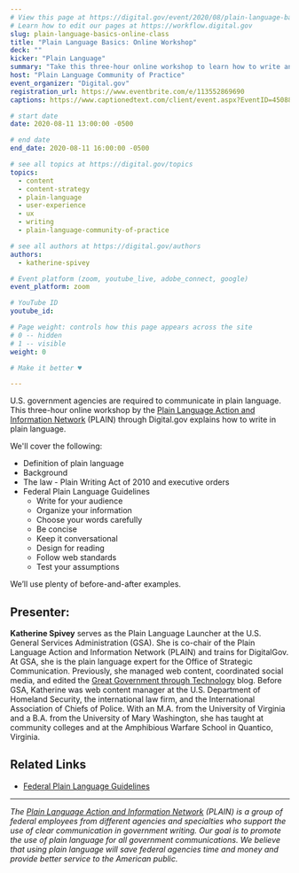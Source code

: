 ```yaml
---
# View this page at https://digital.gov/event/2020/08/plain-language-basics-online-class
# Learn how to edit our pages at https://workflow.digital.gov
slug: plain-language-basics-online-class
title: "Plain Language Basics: Online Workshop"
deck: ""
kicker: "Plain Language"
summary: "Take this three-hour online workshop to learn how to write and edit in plain language."
host: "Plain Language Community of Practice"
event_organizer: "Digital.gov"
registration_url: https://www.eventbrite.com/e/113552869690
captions: https://www.captionedtext.com/client/event.aspx?EventID=4508859&CustomerID=321

# start date
date: 2020-08-11 13:00:00 -0500

# end date
end_date: 2020-08-11 16:00:00 -0500

# see all topics at https://digital.gov/topics
topics: 
  - content
  - content-strategy
  - plain-language
  - user-experience
  - ux
  - writing
  - plain-language-community-of-practice

# see all authors at https://digital.gov/authors
authors: 
  - katherine-spivey

# Event platform (zoom, youtube_live, adobe_connect, google)
event_platform: zoom

# YouTube ID
youtube_id: 

# Page weight: controls how this page appears across the site
# 0 -- hidden
# 1 -- visible
weight: 0

# Make it better ♥

---
```


U.S. government agencies are required to communicate in plain language. This three-hour online workshop by the [Plain Language Action and Information Network](https://www.plainlanguage.gov/) (PLAIN) through Digital.gov explains how to write in plain language.

We'll cover the following:

 - Definition of plain language
 - Background
 - The law - Plain Writing Act of 2010 and executive orders
 - Federal Plain Language Guidelines
    - Write for your audience
    - Organize your information
    - Choose your words carefully
    - Be concise
    - Keep it conversational
    - Design for reading
    - Follow web standards
    - Test your assumptions
    
We’ll use plenty of before-and-after examples.
  
## Presenter:

**Katherine Spivey** serves as the Plain Language Launcher at the U.S. General Services Administration (GSA). She is co-chair of the Plain Language Action and Information Network (PLAIN) and trains for DigitalGov. At GSA, she is the plain language expert for the Office of Strategic Communication. Previously, she managed web content, coordinated social media, and edited the [Great Government through Technology](https://gsablogs.gsa.gov/technology/) blog. Before GSA, Katherine was web content manager at the U.S. Department of Homeland Security, the international law firm, and the International Association of Chiefs of Police. With an M.A. from the University of Virginia and a B.A. from the University of Mary Washington, she has taught at community colleges and at the Amphibious Warfare School in Quantico, Virginia.

## Related Links

 - [Federal Plain Language Guidelines](https://www.plainlanguage.gov/guidelines)
 
 ---
 
_The [Plain Language Action and Information Network](https://www.plainlanguage.gov/) (PLAIN) is a group of federal employees from different agencies and specialties who support the use of clear communication in government writing. Our goal is to promote the use of plain language for all government communications. We believe that using plain language will save federal agencies time and money and provide better service to the American public._ 
